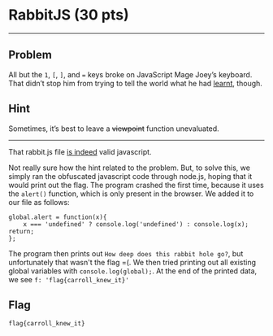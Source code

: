 # RabbitJS (30 pts)



---

## Problem
All but the ```1```, ```[```, ```]```, and ```=``` keys broke on JavaScript Mage Joey’s keyboard. That didn’t stop him from trying to tell the world what he had [learnt](./files/rabbit.js), though.

## Hint
Sometimes, it’s best to leave a ~~viewpoint~~ function unevaluated.


---

That rabbit.js file [is indeed](http://patriciopalladino.com/blog/2012/08/09/non-alphanumeric-javascript.html) valid javascript.

Not really sure how the hint related to the problem. But, to solve this, we simply ran the obfuscated javascript code through node.js, hoping that it would print out the flag. The program crashed the first time, because it uses the ```alert()``` function, which is only present in the browser. We added it to our file as follows:

```
global.alert = function(x){ 
    x === 'undefined' ? console.log('undefined') : console.log(x); return; 
};
```


The program then prints out ```How deep does this rabbit hole go?```, but unfortunately that wasn't the flag =(. We then tried printing out all existing global variables with ```console.log(global);```. At the end of the printed data, we see ```f: 'flag{carroll_knew_it}'```

## Flag
```flag{carroll_knew_it}```

